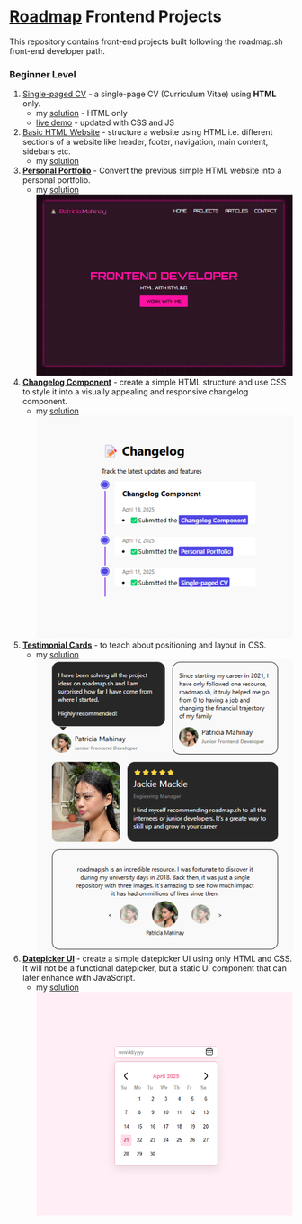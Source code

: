 # [Roadmap](https://roadmap.sh/frontend/projects) Frontend Projects
This repository contains front-end projects built following the roadmap.sh front-end developer path.

### Beginner Level
1. [Single-paged CV](https://roadmap.sh/projects/single-page-cv) -  a single-page CV (Curriculum Vitae) using **HTML** only.
   - my [solution](basic-html-website/) - HTML only
   - [live demo](https://ptrcmahinay.github.io/single-paged-resume-pdf/) - updated with CSS and JS 
2. [Basic HTML Website](https://roadmap.sh/projects/basic-html-website) - structure a website using HTML i.e. different sections of a website like header, footer, navigation, main content, sidebars etc. 
   - my [solution](single-page-cv/)
3. **[Personal Portfolio](https://roadmap.sh/projects/portfolio-website)** - Convert the previous simple HTML website into a personal portfolio.
   - my [solution](personal-portfolio/)
![screenshot](personal-portfolio/preview.png)
1. **[Changelog Component](https://roadmap.sh/projects/changelog-component)** - create a simple HTML structure and use CSS to style it into a visually appealing and responsive changelog component. 
     - my [solution](changelog-component/)
![screenshot](changelog-component/preview.png)
1. **[Testimonial Cards](https://roadmap.sh/projects/testimonial-cards)** - to teach about positioning and layout in CSS.
    - my [solution](testimonial-cards/)
![screenshot](testimonial-cards/preview.png)
1. **[Datepicker UI](https://roadmap.sh/projects/datepicker-ui)** - create a simple datepicker UI using only HTML and CSS. It will not be a functional datepicker, but a static UI component that can later enhance with JavaScript.
    - my [solution](datepicker/)
![screenshot](datepicker/preview.png)